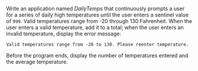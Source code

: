 Write an application named *DailyTemps* that continuously prompts a user for a series of daily high temperatures until the user enters a sentinel value of `999`. Valid temperatures range from -20 through 130 Fahrenheit. When the user enters a valid temperature, add it to a total; when the user enters an invalid temperature, display the error message: 
```
Valid temperatures range from -20 to 130. Please reenter temperature.
```
Before the program ends, display the number of temperatures entered and the average temperature.



